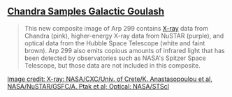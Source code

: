 ## [Chandra Samples Galactic Goulash](https://www.nasa.gov/mission_pages/chandra/images/chandra-samples-galactic-goulash.html)

> This new composite image of Arp 299 contains [X-ray](http://chandra.harvard.edu/resources/em_radiation.html) data from Chandra (pink), higher-energy X-ray data from NuSTAR (purple), and optical data from the Hubble Space Telescope (white and faint brown). Arp 299 also emits copious amounts of infrared light that has been detected by observatories such as NASA's Spitzer Space Telescope, but those data are not included in this composite.

[Image credit: X-ray: NASA/CXC/Univ. of Crete/K. Anastasopoulou et al, NASA/NuSTAR/GSFC/A. Ptak et al; Optical: NASA/STScI](http://chandra.harvard.edu/photo/2017/arp299/)

